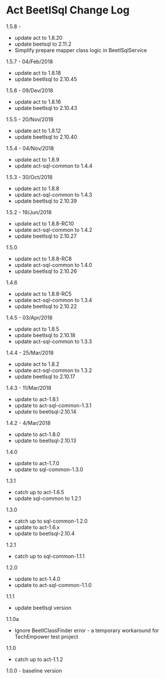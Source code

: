 # Act BeetlSql Change Log

1.5.8 -
* update act to 1.8.20
* update beetsql to 2.11.2
* Simplify prepare mapper class logic in BeetlSqlService

1.5.7 - 04/Feb/2018
* update act to 1.8.18
* update beetlsql to 2.10.45

1.5.6 - 09/Dev/2018
* update act to 1.8.16
* update beetlsql to 2.10.43

1.5.5 - 20/Nov/2018
* update act to 1.8.12
* update beetlsql to 2.10.40

1.5.4 - 04/Nov/2018
* update act to 1.8.9
* update act-sql-common to 1.4.4

1.5.3 - 30/Oct/2018
* update act to 1.8.8
* update act-sql-common to 1.4.3
* update beetlsql to 2.10.39

1.5.2 - 19/Jun/2018
* update act to 1.8.8-RC10
* update act-sql-common to 1.4.2
* update beetlsql to 2.10.27

1.5.0
* update act to 1.8.8-RC8
* update act-sql-common to 1.4.0
* update beetlsql to 2.10.26

1.4.6
* update act to 1.8.8-RC5
* update act-sql-common to 1.3.4
* update beetlsql to 2.10.22

1.4.5 - 03/Apr/2018
* update act to 1.8.5
* update beetlsql to 2.10.18
* update act-sql-common to 1.3.3

1.4.4 - 25/Mar/2018
* update act to 1.8.2
* update act-sql-common to 1.3.2
* update beetlsql to 2.10.17

1.4.3 - 11/Mar/2018
* update to act-1.8.1
* update to act-sql-common-1.3.1
* update to beetlsql-2.10.14

1.4.2 - 4/Mar/2018
* update to act-1.8.0
* update to beetlsql-2.10.13

1.4.0
* update to act-1.7.0
* update to sql-common-1.3.0

1.3.1
* catch up to act-1.6.5
* update sql-common to 1.2.1

1.3.0
* catch up to sql-common-1.2.0
* update to act-1.6.x
* update to beetlsql-2.10.4

1.2.1
* catch up to sql-common-1.1.1

1.2.0
* update to act-1.4.0
* update to act-sql-common-1.1.0

1.1.1
* update beetlsql version

1.1.0a
* Ignore BeetlClassFinder error - a temporary workaround for TechEmpower test project

1.1.0
* catch up to act-1.1.2

1.0.0 - baseline version
